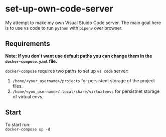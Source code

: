 # set-up-own-code-server
My attempt to make my own Visual Stuido Code server.
The main goal here is to use vs code to run `python` with `pipenv` over browser.

## Requirements
**Note: If you don't want use default paths you can change them in the `docker-compose.yaml` file.**

`docker-compose` requires two paths to set up `vs code` server:  
1. `/home/<your_username>/projects` for persistent storage of the project files.  
2. `/home/<you_username>/.local/share/virtualenvs` for persistnet storage of virtual envs.  

## Start
To start run:  
`docker-compose up -d`
